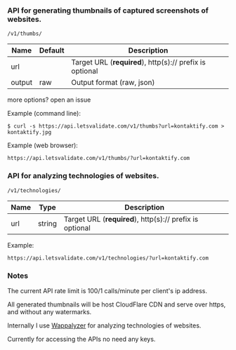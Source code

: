 ### API for generating thumbnails of captured screenshots of websites.

    /v1/thumbs/

Name    | Default   | Description
----    | -------   | -----------
url     |           | Target URL (**required**), http(s):// prefix is optional
output  | raw       | Output format (raw, json)

more options? open an issue

Example (command line):

    $ curl -s https://api.letsvalidate.com/v1/thumbs?url=kontaktify.com > kontaktify.jpg

Example (web browser):

    https://api.letsvalidate.com/v1/thumbs/?url=kontaktify.com



### API for analyzing technologies of websites.

    /v1/technologies/

Name    | Type      | Description
----    | ----      | -----------
url     | string    | Target URL (**required**), http(s):// prefix is optional

Example:

    https://api.letsvalidate.com/v1/technologies/?url=kontaktify.com


### Notes

The current API rate limit is 100/1 calls/minute per client's ip address.

All generated thumbnails will be host CloudFlare CDN and serve over https, and without any watermarks.

Internally I use [Wappalyzer](https://github.com/AliasIO/Wappalyzer) for analyzing technologies of websites.

Currently for accessing the APIs no need any keys.
